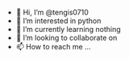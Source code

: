 - 👋 Hi, I’m @tengis0710
- 👀 I’m interested in python
- 🌱 I’m currently learning nothing
- 💞️ I’m looking to collaborate on 
- 📫 How to reach me ...

<!---
tengis0710/tengis0710 is a ✨ special ✨ repository because its `README.md` (this file) appears on your GitHub profile.
You can click the Preview link to take a look at your changes.
--->
